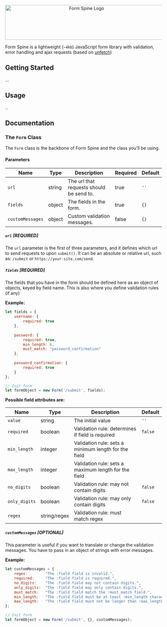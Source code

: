 <p align="center">
    <img src="https://cdn.rawgit.com/LasseRafn/form-spine/c6906cf4/logo.svg" width="508" height="112" alt="Form Spine Logo" />
    
Form Spine is a lightweight (`~4kb`) JavaScript form library with validation, error handling and ajax requests (based on [unfetch](https://github.com/developit/unfetch))
</p>

## Getting Started

...


## Usage

..


## Documentation

### The `Form` Class

The `Form` class is the backbone of Form Spine and the class you'll be using.

#### Parameters
| Name | Type | Description | Required | Default |
| ---- |----- | ----------- |--------- | ------- |
| `url` | string | The url that requests should be send to. | true | `''` |
| `fields` | object | The fields in the form. | true | `{}` |
| `customMessages` | object | Custom validation messages. | false | `{}` |

##### `url` [REQUIRED]

The `url` parameter is the first of three parameters, and it defines which url to send requests to upon `submit()`. It can be an absolute or relative url, such as: `/submit` or `https://your-site.com/send`.

##### `fields` [REQUIRED]

The fields that you have in the form should be defined here as an object of objects, keyed by field name. This is also where you define validation rules (if any)

**Example:**
```js
let fields = {
    username: {
        required: true
    },
    
    password: {
        required: true,
        min_length: 6,
        must_match: "password_confirmation"
    },
    
    password_confirmation: {
        required: true
    }
};

// Init form
let formObject = new Form('/submit', fields);
```

**Possible field attributes are:**

| Name | Type | Description | Default |
| ---- | ---- | ----------- | ------- |
| `value` | string | The initial value | `''` |
| `required` | boolean | Validation rule: determines if field is required | `false` |
| `min_length` | integer | Validation rule: sets a minimum length for the field | |
| `max_length` | integer | Validation rule: sets a maximum length for the field |  |
| `no_digits` | boolean | Validation rule: may not contain digits | `false` |
| `only_digits` | boolean | Validation rule: may only contain digits | `false` |
| `regex` | string/regex | Validation rule: must match regex |  |

##### `customMessages` [OPTIONAL]

This parameter is useful if you want to translate or change the validation messages. You have to pass in an object of strings with error messages.

**Example:**
```js
let customMessages = {
    regex:        "The :field field is invalid.",
    required:     "The :field field is required.",
    no_digits:    "The :field field may not contain digits.",
    only_digits:  "The :field field may only contain digits.",
    must_match:   "The :field field match the :must_match field.",
    min_length:   "The :field field must be at least :min_length characters.",
    max_length:   "The :field field must not be longer than :max_length characters."
};

// Init form
let formObject = new Form('/submit', {}, customMessages);
```
